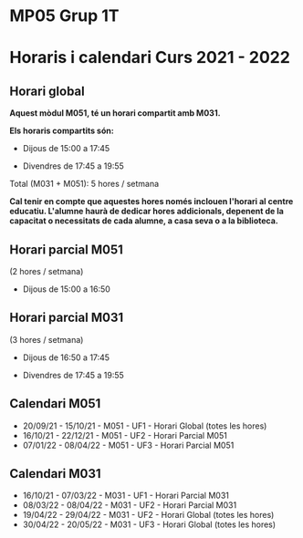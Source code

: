 # MP05 Grup 1T
# Horaris i calendari Curs 2021 - 2022

## Horari global

**Aquest mòdul M051, té un horari compartit amb M031.**

**Els horaris compartits són:**

* Dijous de 15:00 a 17:45

* Divendres de 17:45 a 19:55

Total (M031 + M051): 5 hores / setmana

**Cal tenir en compte que aquestes hores només inclouen l'horari al centre educatiu. L'alumne haurà de dedicar hores addicionals, depenent de la capacitat o necessitats de cada alumne, a casa seva o a la biblioteca.**


## Horari parcial M051 

(2 hores / setmana)

* Dijous de 15:00 a 16:50


## Horari parcial M031

(3 hores / setmana)

* Dijous de 16:50 a 17:45

* Divendres de 17:45 a 19:55


## Calendari M051

* 20/09/21 - 15/10/21 - M051 - UF1 - Horari Global (totes les hores)
* 16/10/21 - 22/12/21 - M051 - UF2 - Horari Parcial M051
* 07/01/22 - 08/04/22 - M051 - UF3 - Horari Parcial M051 


## Calendari M031

* 16/10/21 - 07/03/22 - M031 - UF1 - Horari Parcial M031
* 08/03/22 - 08/04/22 - M031 - UF2 - Horari Parcial M031
* 19/04/22 - 29/04/22 - M031 - UF2 - Horari Global (totes les hores)
* 30/04/22 - 20/05/22 - M031 - UF3 - Horari Global (totes les hores)
